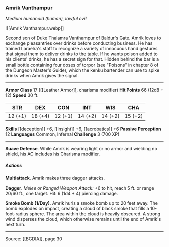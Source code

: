 ### Amrik Vanthampur
_Medium humanoid (human), lawful evil_

![[Amrik Vanthampur.webp]]

Second son of Duke Thalamra Vanthampur of Baldur's Gate. Amrik loves to exchange pleasantries over drinks before conducting business. He has trained Laraelra's staff to recognize a variety of innocuous hand gestures that signal them to deliver drinks to the table. If he wants poison added to his clients' drinks, he has a secret sign for that. Hidden behind the bar is a small bottle containing four doses of torpor (see "Poisons" in chapter 8 of the Dungeon Master's Guide), which the kenku bartender can use to spike drinks when Amrik gives the signal.





---

**Armor Class** 17 ([[Leather Armor]], charisma modifier)
**Hit Points** 66 (12d8 + 12)
**Speed** 30 ft.

| STR     | DEX     | CON     | INT     | WIS     | CHA     |
|---------|---------|---------|---------|---------|---------|
| 12 (+1) | 18 (+4) | 12 (+1) | 14 (+2) | 14 (+2) | 15 (+2) |

**Skills** [[deception]] +6, [[insight]] +6, [[acrobatics]] +6
**Passive Perception** 12
**Languages** Common, Infernal
**Challenge** 3 (700 XP)

---

**Suave Defense**. While Amrik is wearing light or no armor and wielding no shield, his AC includes his Charisma modifier.

##### Actions
**Multiattack**. Amrik makes three dagger attacks.

**Dagger**. _Melee or Ranged Weapon Attack:_ +6 to hit, reach 5 ft. or range 20/60 ft., one target. Hit: 6 (1d4 + 4) piercing damage.

**Smoke Bomb (1/Day)**. Amrik hurls a smoke bomb up to 20 feet away. The bomb explodes on impact, creating a cloud of black smoke that fills a 10-foot-radius sphere. The area within the cloud is heavily obscured. A strong wind disperses the cloud, which otherwise remains until the end of Amrik's next turn.


---

Source: [[BGDIA]], page 30